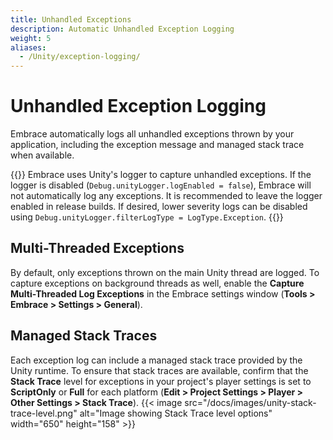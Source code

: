 ```yaml
---
title: Unhandled Exceptions
description: Automatic Unhandled Exception Logging
weight: 5
aliases:
  - /Unity/exception-logging/
---
```


# Unhandled Exception Logging

Embrace automatically logs all unhandled exceptions thrown by your application, including the exception message and managed stack trace when available. 

{{<hint warning>}}
 Embrace uses Unity's logger to capture unhandled exceptions. If the logger is disabled (`Debug.unityLogger.logEnabled = false`), Embrace will not automatically log any exceptions. It is recommended to leave the logger enabled in release builds. If desired, lower severity logs can be disabled using `Debug.unityLogger.filterLogType = LogType.Exception`. 
{{</hint>}}

## Multi-Threaded Exceptions

By default, only exceptions thrown on the main Unity thread are logged. To capture exceptions on background threads as well, enable the **Capture Multi-Threaded Log Exceptions** in the Embrace settings window (**Tools > Embrace > Settings > General**).

## Managed Stack Traces

Each exception log can include a managed stack trace provided by the Unity runtime. To ensure that stack traces are available, confirm that the **Stack Trace** level for exceptions in your project's player settings is set to **ScriptOnly** or **Full** for each platform (**Edit > Project Settings > Player > Other Settings > Stack Trace**).
{{< image src="/docs/images/unity-stack-trace-level.png" alt="Image showing Stack Trace level options" width="650" height="158" >}}